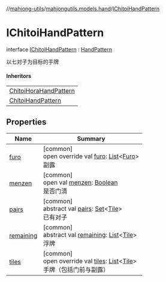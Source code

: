 //[mahjong-utils](../../../index.md)/[mahjongutils.models.hand](../index.md)/[IChitoiHandPattern](index.md)

# IChitoiHandPattern

interface [IChitoiHandPattern](index.md) : [HandPattern](../-hand-pattern/index.md)

以七对子为目标的手牌

#### Inheritors

| |
|---|
| [ChitoiHoraHandPattern](../../mahjongutils.hora/-chitoi-hora-hand-pattern/index.md) |
| [ChitoiHandPattern](../-chitoi-hand-pattern/index.md) |

## Properties

| Name | Summary |
|---|---|
| [furo](furo.md) | [common]<br>open override val [furo](furo.md): [List](https://kotlinlang.org/api/latest/jvm/stdlib/kotlin.collections/-list/index.html)&lt;[Furo](../../mahjongutils.models/-furo/index.md)&gt;<br>副露 |
| [menzen](../-i-has-furo/menzen.md) | [common]<br>open val [menzen](../-i-has-furo/menzen.md): [Boolean](https://kotlinlang.org/api/latest/jvm/stdlib/kotlin/-boolean/index.html)<br>是否门清 |
| [pairs](pairs.md) | [common]<br>abstract val [pairs](pairs.md): [Set](https://kotlinlang.org/api/latest/jvm/stdlib/kotlin.collections/-set/index.html)&lt;[Tile](../../mahjongutils.models/-tile/index.md)&gt;<br>已有对子 |
| [remaining](../-hand-pattern/remaining.md) | [common]<br>abstract val [remaining](../-hand-pattern/remaining.md): [List](https://kotlinlang.org/api/latest/jvm/stdlib/kotlin.collections/-list/index.html)&lt;[Tile](../../mahjongutils.models/-tile/index.md)&gt;<br>浮牌 |
| [tiles](tiles.md) | [common]<br>open override val [tiles](tiles.md): [List](https://kotlinlang.org/api/latest/jvm/stdlib/kotlin.collections/-list/index.html)&lt;[Tile](../../mahjongutils.models/-tile/index.md)&gt;<br>手牌（包括门前与副露） |
